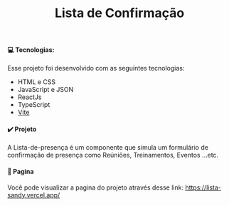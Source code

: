 <h1 align="center"> Lista de Confirmação </h1>
<br>

<h4> 💻 Tecnologias: </h4>

Esse projeto foi desenvolvido com as seguintes tecnologias:

- HTML e CSS
- JavaScript e JSON
- ReactJs
- TypeScript
- [Vite](https://vitejs.dev/)

 <h4>✔️ Projeto </h4>

A Lista-de-presença é um componente que simula um formulário de confirmação de presença como Reúniões, Treinamentos, Eventos ...etc.

<h4> 📱 Pagina </h4>

Você pode visualizar a pagina do projeto através desse link: https://lista-sandy.vercel.app/
